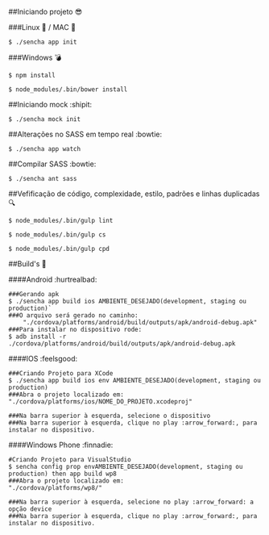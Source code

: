 
##Iniciando projeto :sunglasses:

###Linux :penguin: / MAC :apple:

`$ ./sencha app init`


###Windows :bomb:

`$ npm install`

`$ node_modules/.bin/bower install`


##Iniciando mock :shipit:

`$ ./sencha mock init`


##Alterações no SASS em tempo real :bowtie:

`$ ./sencha app watch`


##Compilar SASS :bowtie:

`$ ./sencha ant sass`


##Vefificação de código, complexidade, estilo, padrões e linhas duplicadas :mag:

`$ node_modules/.bin/gulp lint`

`$ node_modules/.bin/gulp cs`

`$ node_modules/.bin/gulp cpd`


##Build's :nut_and_bolt:

####Android :hurtrealbad:
```
###Gerando apk
$ ./sencha app build ios AMBIENTE_DESEJADO(development, staging ou production)`
###O arquivo será gerado no caminho:
    "./cordova/platforms/android/build/outputs/apk/android-debug.apk"
###Para instalar no dispositivo rode:
$ adb install -r ./cordova/platforms/android/build/outputs/apk/android-debug.apk
```

####IOS :feelsgood:

```
###Criando Projeto para XCode
$ ./sencha app build ios env AMBIENTE_DESEJADO(development, staging ou production)
###Abra o projeto localizado em:
"./cordova/platforms/ios/NOME_DO_PROJETO.xcodeproj"

###Na barra superior à esquerda, selecione o dispositivo
###Na barra superior à esquerda, clique no play :arrow_forward:, para instalar no dispositivo.
```

####Windows Phone :finnadie:

```
#Criando Projeto para VisualStudio
$ sencha config prop envAMBIENTE_DESEJADO(development, staging ou production) then app build wp8
###Abra o projeto localizado em:
"./cordova/platforms/wp8/"

###Na barra superior à esquerda, selecione no play :arrow_forward: a opção device
###Na barra superior à esquerda, clique no play :arrow_forward:, para instalar no dispositivo.
```

